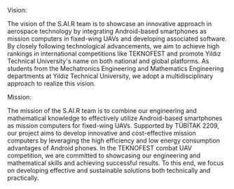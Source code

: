 
Vision:

The vision of the S.AI.R team is to showcase an innovative approach in aerospace technology by integrating Android-based smartphones as mission computers in fixed-wing UAVs and developing associated software. By closely following technological advancements, we aim to achieve high rankings in international competitions like TEKNOFEST and promote Yıldız Technical University's name on both national and global platforms. As students from the Mechatronics Engineering and Mathematics Engineering departments at Yıldız Technical University, we adopt a multidisciplinary approach to realize this vision.

Mission:

The mission of the S.AI.R team is to combine our engineering and mathematical knowledge to effectively utilize Android-based smartphones as mission computers for fixed-wing UAVs. Supported by TÜBİTAK 2209, our project aims to develop innovative and cost-effective mission computers by leveraging the high efficiency and low energy consumption advantages of Android phones. In the TEKNOFEST combat UAV competition, we are committed to showcasing our engineering and mathematical skills and achieving successful results. To this end, we focus on developing effective and sustainable solutions both technically and practically.
